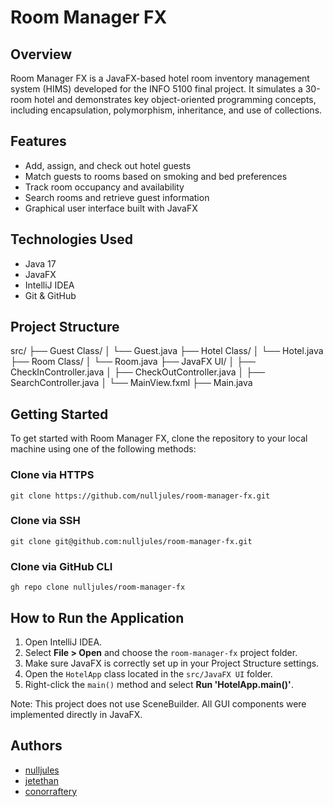# Room Manager FX

## Overview
Room Manager FX is a JavaFX-based hotel room inventory management system (HIMS) developed for the INFO 5100 final project. It simulates a 30-room hotel and demonstrates key object-oriented programming concepts, including encapsulation, polymorphism, inheritance, and use of collections.

## Features
- Add, assign, and check out hotel guests
- Match guests to rooms based on smoking and bed preferences
- Track room occupancy and availability
- Search rooms and retrieve guest information
- Graphical user interface built with JavaFX

## Technologies Used
- Java 17
- JavaFX
- IntelliJ IDEA
- Git & GitHub

## Project Structure
src/
├── Guest Class/
│   └── Guest.java
├── Hotel Class/
│   └── Hotel.java
├── Room Class/
│   └── Room.java
├── JavaFX UI/
│   ├── CheckInController.java
│   ├── CheckOutController.java
│   ├── SearchController.java
│   └── MainView.fxml
├── Main.java
## Getting Started

To get started with Room Manager FX, clone the repository to your local machine using one of the following methods:

### Clone via HTTPS

```
git clone https://github.com/nulljules/room-manager-fx.git
```

### Clone via SSH

```
git clone git@github.com:nulljules/room-manager-fx.git
```

### Clone via GitHub CLI

```
gh repo clone nulljules/room-manager-fx
```

## How to Run the Application

1. Open IntelliJ IDEA.
2. Select **File > Open** and choose the `room-manager-fx` project folder.
3. Make sure JavaFX is correctly set up in your Project Structure settings.
4. Open the `HotelApp` class located in the `src/JavaFX UI` folder.
5. Right-click the `main()` method and select **Run 'HotelApp.main()'**.

Note: This project does not use SceneBuilder. All GUI components were implemented directly in JavaFX.

## Authors

- [nulljules](https://github.com/nulljules)
- [jetethan](https://github.com/jetethan)
- [conorraftery](https://github.com/conorraftery)





